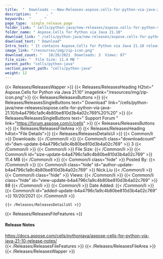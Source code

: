 ```yaml
---
title:  "  Downloads ---New-Releases-aspose.cells-for-python-via-java-21.10 . " 
description:  "    . " 
keywords:  "    . " 
page_type:  single_release_page
folder_link: " cells/python-java/new-releases/aspose.cells-for-python-via-java-21.10/"
folder_name: " Aspose.Cells for Python via Java 21.10"
download_link: " /cells/python-java/new-releases/aspose.cells-for-python-via-java-21.10/b4a4796c1a9c4b80be810d3b4a02c769"
download_text: " Download"
Intro_text: " It contains Aspose.Cells for Python via Java 21.10 release."
image_link: "/resources/img/zip-icon.png"
download_count: "   10/20/2021  Downloads: 3  Views: 87"
file_size: "  File Size: 11.4 MB "
parent_path: "cells/python-java"
section_parent_path: "cells/python-java"
weight: 12
---
```


{{< Releases/ReleasesWapper >}}
  {{< Releases/ReleasesHeading H2txt=" Aspose.Cells for Python via Java 21.10" imagelink="/resources/img/zip-icon.png">}}
  {{< Releases/ReleasesButtons >}}
    {{< Releases/ReleasesSingleButtons text=" Download" link="/cells/python-java/new-releases/aspose.cells-for-python-via-java-21.10/b4a4796c1a9c4b80be810d3b4a02c769%20%20" >}}
    {{< Releases/ReleasesSingleButtons text=" Support Forum " link="https://forum.aspose.com/c/cells" >}}
  {{< Releases/ReleasesButtons >}}
  {{< Releases/ReleasesFileArea >}}
    {{< Releases/ReleasesHeading h4txt="File Details">}}
    {{< Releases/ReleasesDetailsUl >}}
            {{< Common/li  >}} Downloads: {{< /Common/li >}} 
      {{< Common/li class="downloadcount" id="dwn-update-b4a4796c1a9c4b80be810d3b4a02c769" >}} 3 {{< /Common/li >}} 
      {{< Common/li  >}} File Size: {{< /Common/li >}} 
      {{< Common/li id="size-update-b4a4796c1a9c4b80be810d3b4a02c769" >}} 11.4 MB {{< /Common/li >}} 
      {{< Common/li  class="hide" >}} Posted By: {{< /Common/li >}} 
      {{< Common/li class="hide" id="author-update-b4a4796c1a9c4b80be810d3b4a02c769" >}} Nick.Liu {{< /Common/li >}} 
      {{< Common/li class="hide"  >}} Views: {{< /Common/li >}} 
      {{< Common/li class="hide" id="view-update-b4a4796c1a9c4b80be810d3b4a02c769" >}} 88 {{< /Common/li >}} 
      {{< Common/li  >}} Date Added: {{< /Common/li >}} 
      {{< Common/li id="added-update-b4a4796c1a9c4b80be810d3b4a02c769" >}} 10/20/2021 {{< /Common/li >}} 

    {{< /Releases/ReleasesDetailsUl >}}

  {{< Releases/ReleasesFileFeatures >}}
      <h4>Release Notes</h4><div><a href="https://docs.aspose.com/cells/pythonjava/aspose-cells-for-python-via-java-21-10-release-notes/">https://docs.aspose.com/cells/pythonjava/aspose-cells-for-python-via-java-21-10-release-notes/</a></div>
  {{< /Releases/ReleasesFileFeatures >}}
 {{< /Releases/ReleasesFileArea >}}
{{< /Releases/ReleasesWapper >}}


